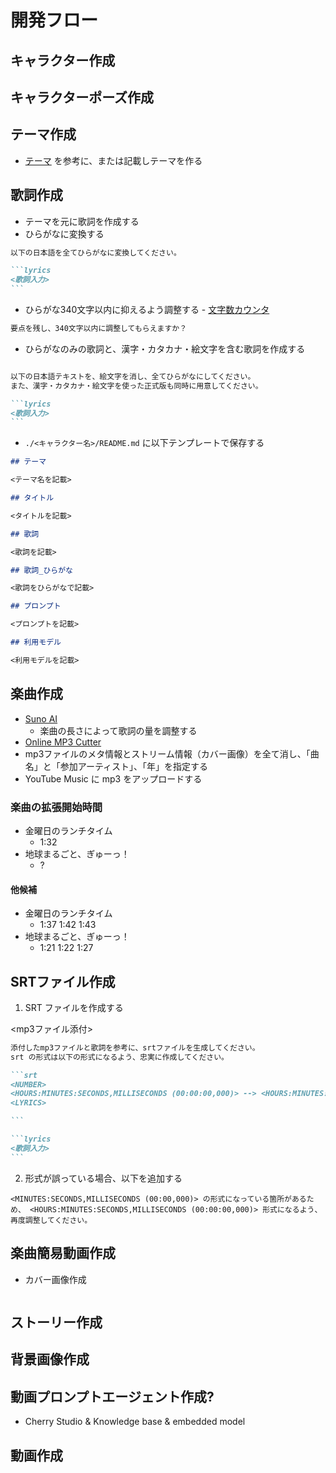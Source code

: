 # 開発フロー

## キャラクター作成

## キャラクターポーズ作成

## テーマ作成

- [テーマ](./テーマ.md) を参考に、または記載しテーマを作る

## 歌詞作成

- テーマを元に歌詞を作成する
- ひらがなに変換する

````md
以下の日本語を全てひらがなに変換してください。

```lyrics
<歌詞入力>
```
````

- ひらがな340文字以内に抑えるよう調整する - [文字数カウンタ](https://sundryst.com/convenienttool/strcount.html)

```md
要点を残し、340文字以内に調整してもらえますか？
```

- ひらがなのみの歌詞と、漢字・カタカナ・絵文字を含む歌詞を作成する

````md

以下の日本語テキストを、絵文字を消し、全てひらがなにしてください。
また、漢字・カタカナ・絵文字を使った正式版も同時に用意してください。

```lyrics
<歌詞入力>
```
````

- `./<キャラクター名>/README.md` に以下テンプレートで保存する

```md
## テーマ

<テーマ名を記載>

## タイトル

<タイトルを記載>

## 歌詞

<歌詞を記載>

## 歌詞_ひらがな

<歌詞をひらがなで記載>

## プロンプト

<プロンプトを記載>

## 利用モデル

<利用モデルを記載>
```

## 楽曲作成

- [Suno AI](https://suno.com/)
  - 楽曲の長さによって歌詞の量を調整する
- [Online MP3 Cutter](https://mp3cut.net/ja/)
- mp3ファイルのメタ情報とストリーム情報（カバー画像）を全て消し、「曲名」と「参加アーティスト」、「年」を指定する
- YouTube Music に mp3 をアップロードする

### 楽曲の拡張開始時間

- 金曜日のランチタイム
  - 1:32
- 地球まるごと、ぎゅーっ！
  - ?

#### 他候補

- 金曜日のランチタイム
  - 1:37 1:42 1:43 
- 地球まるごと、ぎゅーっ！
  - 1:21 1:22 1:27

## SRTファイル作成

1. SRT ファイルを作成する

<mp3ファイル添付>

````md
添付したmp3ファイルと歌詞を参考に、srtファイルを生成してください。
srt の形式は以下の形式になるよう、忠実に作成してください。

```srt
<NUMBER>
<HOURS:MINUTES:SECONDS,MILLISECONDS (00:00:00,000)> --> <HOURS:MINUTES:SECONDS,MILLISECONDS (00:00:00,000)>
<LYRICS>

```

```lyrics
<歌詞入力>
```
````

2. 形式が誤っている場合、以下を追加する

```
<MINUTES:SECONDS,MILLISECONDS (00:00,000)> の形式になっている箇所があるため、 <HOURS:MINUTES:SECONDS,MILLISECONDS (00:00:00,000)> 形式になるよう、再度調整してください。
```

## 楽曲簡易動画作成

- カバー画像作成

```md

```

## ストーリー作成

## 背景画像作成

## 動画プロンプトエージェント作成?

- Cherry Studio & Knowledge base & embedded model

## 動画作成

